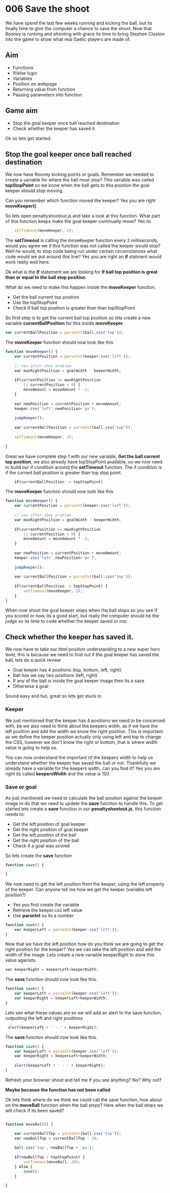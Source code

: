 006 Save the shoot
===================================

We have spend the last few weeks running and kicking the ball, but its finally time to give
the computer a chance to save the shoot.  Now that Rooney is running and shooting with grace
its time to bring Stephen Cluxton into the game to show what real Gaelic players are made of.  


Aim
---------
* Functions
* If/else logic
* Variables
* Position on webpage
* Returning value from function
* Passing parameters into function

Game aim
-----------
* Stop the goal keeper once ball reached destination
* Check whether the keeper has saved it.

Ok so lets get started.

Stop the goal keeper once ball reached destination
------------

We now have Rooney kicking points or goals.   Remember we needed to create a variable for where
the ball must stop? This variable was called __topStopPoint__ so we know when the ball 
gets to this position the goal keeper should stop moving.

Can you remember which function moved the keeper? Yes you are right __moveKeeper()__

So lets open penaltyshootout.js and take a look at this function.  What part of this function keeps make
the goal keeper continually move?  Yes its

````javascript
	setTimeout(moveKeeper, 2);
````

The __setTimeout__ is calling the moveKeeper function every 2 milliseconds, would you agree we if this function
was not called the keeper would stop? Well he would, to stop code being run under certain circumstances what code
would we put around this line? Yes you are right an __if__ statment would work really well here.

Ok what is the __if__ statement we are looking for
__If ball top position is great than or equal to the ball stop position__.  

What do we need to make this happen inside the __moveKeeper__ function, 
* Get the ball current top position
* Use the topStopPoint
* Check if ball top position is greater than than topStopPoint

So first step is to get the current ball top position so lets create a new variable __currentBallPosition__
 for this inside __moveKeeper__

````javascript
var currentBallPosition = parseInt(ball.css('top'));
````

The __moveKeeper__ function should now look like this

````javascript
function moveKeeper() {
	var currentPosition = parseInt(keeper.css('left'));
	
	// new after show problem
	var maxRightPosition = goalWidth - keeperWidth;
	
	if(currentPosition >= maxRightPosition
		|| currentPosition < 0) {
		moveAmount = moveAmount * -1;
	}
	
	var newPosition = currentPosition + moveAmount;
	keeper.css('left',newPosition+'px');
	
	jumpKeeper();
	
	var currentBallPosition = parseInt(ball.css('top'));
	
	setTimeout(moveKeeper, 2);
	
}
````

Great we have complete step 1 with our new variable, __Get the ball current top position__, we also
already have topStopPoint available, so we now need to build our if condition around the __setTimeout__ function. 
The if condition is if the current ball position is greater than top stop point.  

````javascript
	if(currentBallPosition  > topStopPoint)
````

The __moveKeeper__ function should now look like this

````javascript
function moveKeeper() {
	var currentPosition = parseInt(keeper.css('left'));
	
	// new after show problem
	var maxRightPosition = goalWidth - keeperWidth;
	
	if(currentPosition >= maxRightPosition
		|| currentPosition < 0) {
		moveAmount = moveAmount * -1;
	}
	
	var newPosition = currentPosition + moveAmount;
	keeper.css('left',newPosition+'px');
	
	jumpKeeper();
	
	var currentBallPosition = parseInt(ball.css('top'));
	
	if(currentBallPosition  > topStopPoint) {
		setTimeout(moveKeeper, 2);
	}
}
````

When now shoot the goal keeper stops when the ball stops so you see if you scored or now, its a good start, but
really the computer should be the judge so its time to code whether the keeper saved or not.

Check whether the keeper has saved it.
------

We now have to take our html position understanding to a new super hero level, this is because we need to find out if the goal 
keeper has saved the ball, lets do a quick review
* Goal keeper has 4 positions (top, bottom, left, right)
* Ball has we say two positions (left, right)
* If any of the ball is inside the goal keeper image then its a save
* Otherwise a goal

Sound easy and fun, great so lets get stuck in.


### Keeper

We just mentioned that the keeper has 4 positions we need to be concerned with, be we also need to think about the keepers width, as if
we have the left position and add the width we know the right position.  This is important as we define the keeper position actually only
using left and top to change the CSS, however we don't know the right or bottom, that is where width value is going to help us.

You can now understand the important of the keepers width to help us understand whether the keeper has saved the ball or not.  Thankfully 
we already have a variable for the keepers width, can you find it?  Yes you are right its called __keepersWidth__ and the value is 150.

### Save or goal

As just mentioned we need to calculate the ball position against the keeper image to do that we need to update the __save__ function to handle this.
To get started lets create a __save__ function in our __penaltyshootout.js__, this function needs to:
* Get the left position of goal keeper
* Get the right position of goal keeper
* Get the left position of the ball
* Get the right position of the ball
* Check if a goal was scored

So lets create the __save__ function

````javascript
function save() {

}
````

We now need to get the left position from the keeper, using the left property of the keeper. Can anyone tell me 
how we get the keeper (variable left position?)

* Yes you first create the variable
* Retrieve the keeper.css left value
* Use __parseInt__ so its a number

````javascript
function save() {
	var keeperLeft = parseInt(keeper.css('left'));
}
````

Now that we have the left position how do you think we are going to get the right position for the keeper?  Yes we can take the 
left position and add the width of the image.   Lets create a new variable keeperRight to store this value againsts.

````javascript
var keeperRight = keeperLeft+keeperWidth;
`````

The __save__ function should now look like this.

```javascript
function save() {
	var keeperLeft = parseInt(keeper.css('left'));
	var keeperRight = keeperLeft+keeperWidth;
}
````

Lets see what these values are so we will add an alert to the save function, outputting the left and right positions

````javascript
 alert(keeperLeft + ' - ' + keeperRight);
````

The __save__ function should now look like this.

```javascript
function save() {
	var keeperLeft = parseInt(keeper.css('left'));
	var keeperRight = keeperLeft+keeperWidth;
	
	alert(keeperLeft + ' - ' + keeperRight);
}
````

Refresh your browser shoot and tell me if you see anything? No? Why not?

__Maybe because the function has not been called__

Ok lets think where do we think we could call the save function, how about on the __moveBall__ function when the ball stops?  Here
when the ball stops we will check if its been saved? 


````javascript

function moveBall() {

	var currentBallTop = parseInt(ball.css('top'));
	var newBallTop = currentBallTop - 10;
	
	ball.css('top', newBallTop + 'px');
	
	if(newBallTop > topStopPoint) {
		setTimeout(moveBall, 20);
	} else {
		save();
	}
	
}

````

